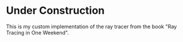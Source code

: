 # Under Construction
This is my custom implementation of the ray tracer from the book "Ray Tracing in One Weekend".
